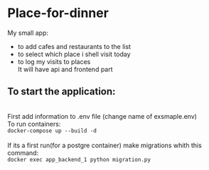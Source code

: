 # Place-for-dinner
My small app:
- to add cafes and restaurants to the list
- to select which place i shell visit today
- to log my visits to places
<br />It will have api and frontend part
## To start the application:
<br />First add information to .env file (change name of exsmaple.env)<br />
To run containers:<br />
``` docker-compose up --build -d ```<br />
<br />If its a first run(for a postgre container) make migrations whith this command:<br />
``` docker exec app_backend_1 python migration.py ```<br />
